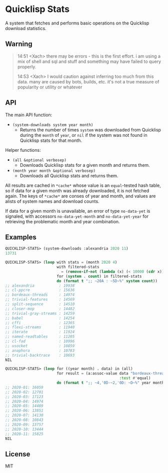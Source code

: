 # Quicklisp Stats

A system that fetches and performs basic operations on the Quicklisp download statistics.

## Warning

> 14:51 \<Xach\> there may be errors - this is the first effort. i am using a mix of shell and sql and stuff and something may have failed to query properly.
>
> 14:53 \<Xach\> I would caution against inferring too much from this data. many are caused by bots, builds, etc. it's not a true measure of popularity or utility or whatever

## API

The main API function:

* `(system-downloads system year month)`
  * Returns the number of times `system` was downloaded from Quicklisp during the `month` of `year`, or `nil` if the system was not found in Quicklisp stats for that month.

Helper functions:

* `(all &optional verbosep)`
  * Downloads Quicklisp stats for a given month and returns them.
* `(month year month &optional verbosep)`
  * Downloads all Quicklisp stats and returns them.

All results are cached in `*cache*` whose value is an `equal`-tested hash table, so if data for a given month was already downloaded, it is not fetched again. The keys of `*cache*` are conses of year and month, and values are alists of system names and download counts.

If data for a given month is unavailable, an error of type `no-data-yet` is signaled, with accessors `no-data-yet-month` and `no-data-yet-year` for retrieving the problematic month and year combination.

## Examples

```lisp
QUICKLISP-STATS> (system-downloads :alexandria 2020 11)
13731

QUICKLISP-STATS> (loop with stats = (month 2020 4)
                       with filtered-stats 
                         = (remove-if-not (lambda (x) (< 10000 (cdr x))) stats)
                       for (system . count) in filtered-stats 
                       do (format t ";; ~20A : ~5D~%" system count))
;; alexandria           : 19938
;; cl-ppcre             : 15636
;; bordeaux-threads     : 14974
;; trivial-features     : 14569
;; split-sequence       : 14510
;; closer-mop           : 14482
;; trivial-gray-streams : 14259
;; babel                : 14254
;; cffi                 : 12365
;; flexi-streams        : 11940
;; iterate              : 11924
;; named-readtables     : 11205
;; cl-fad               : 10996
;; usocket              : 10859
;; anaphora             : 10783
;; trivial-backtrace    : 10693
NIL

QUICKLISP-STATS> (loop for ((year month) . data) in (all)
                       for result = (a:assoc-value data "bordeaux-threads"
                                                   :test #'equal)
                       do (format t ";; ~4,'0D-~2,'0D: ~D~%" year month result))
;; 2020-01: 16059
;; 2020-02: 12701
;; 2020-03: 17123
;; 2020-04: 14974
;; 2020-05: 14489
;; 2020-06: 13851
;; 2020-07: 14130
;; 2020-08: 10843
;; 2020-09: 13757
;; 2020-10: 13444
;; 2020-11: 15825
NIL
```

## License

MIT
